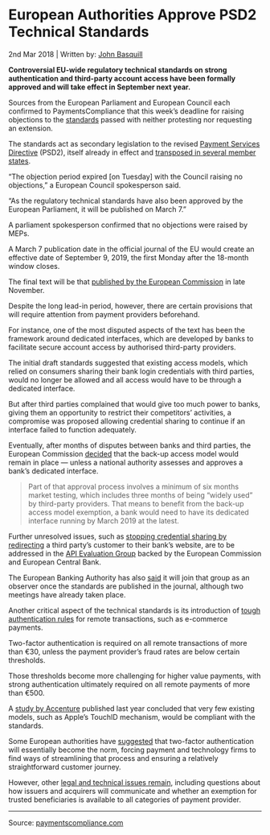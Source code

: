 # European Authorities Approve PSD2 Technical Standards

2nd Mar 2018 | Written by: [John Basquill]()

**Controversial EU-wide regulatory technical standards on strong authentication and third-party account access have been formally approved and will take effect in September next year.**

Sources from the European Parliament and European Council each confirmed to PaymentsCompliance that this week’s deadline for raising objections to the [standards](https://paymentscompliance.com/regulation/regulatory-technical-standards-rts) passed with neither protesting nor requesting an extension.

The standards act as secondary legislation to the revised [Payment Services Directive](https://paymentscompliance.com/psd2-portal) (PSD2), itself already in effect and [transposed in several member states](https://paymentscompliance.com/premium-content/research_report/psd2-tracking-implementation-eu-and-country-levels).

“The objection period expired [on Tuesday] with the Council raising no objections,” a European Council spokesperson said.

“As the regulatory technical standards have also been approved by the European Parliament, it will be published on March 7.”

A parliament spokesperson confirmed that no objections were raised by MEPs.

A March 7 publication date in the official journal of the EU would create an effective date of September 9, 2019, the first Monday after the 18-month window closes.

The final text will be that [published by the European Commission](https://paymentscompliance.com/premium-content/insights_analysis/european-commission-adopts-psd2-technical-standards) in late November.

Despite the long lead-in period, however, there are certain provisions that will require attention from payment providers beforehand.

For instance, one of the most disputed aspects of the text has been the framework around dedicated interfaces, which are developed by banks to facilitate secure account access by authorised third-party providers.

The initial draft standards suggested that existing access models, which relied on consumers sharing their bank login credentials with third parties, would no longer be allowed and all access would have to be through a dedicated interface.

But after third parties complained that would give too much power to banks, giving them an opportunity to restrict their competitors’ activities, a compromise was proposed allowing credential sharing to continue if an interface failed to function adequately.

Eventually, after months of disputes between banks and third parties, the European Commission [decided](https://paymentscompliance.com/premium-content/insights_analysis/psd2-regulators-unconvinced-commission-backs-%E2%80%98fallback%E2%80%99-rules) that the back-up access model would remain in place — unless a national authority assesses and approves a bank’s dedicated interface.

> Part of that approval process involves a minimum of six months market testing, which includes three months of being “widely used” by third-party providers. That means to benefit from the back-up access model exemption, a bank would need to have its dedicated interface running by March 2019 at the latest.

Further unresolved issues, such as [stopping credential sharing by redirecting](https://paymentscompliance.com/premium-content/insights_analysis/european-commission-takes-tough-line-psd2-%E2%80%98redirection%E2%80%99) a third party’s customer to their bank’s website, are to be addressed in the [API Evaluation Group](https://paymentscompliance.com/premium-content/insights_analysis/psd2-fintech-alliance-sets-out-api-demands) backed by the European Commission and European Central Bank.

The European Banking Authority has also [said](https://paymentscompliance.com/premium-content/insights_analysis/psd2-authorities-concerned-banks-may-shun-apis) it will join that group as an observer once the standards are published in the journal, although two meetings have already taken place.

Another critical aspect of the technical standards is its introduction of [tough authentication rules](https://paymentscompliance.com/premium-content/insights_analysis/fraud-exemptions-may-prove-%E2%80%98unworkable%E2%80%99-warn-psd2-experts) for remote transactions, such as e-commerce payments.

Two-factor authentication is required on all remote transactions of more than €30, unless the payment provider’s fraud rates are below certain thresholds.

Those thresholds become more challenging for higher value payments, with strong authentication ultimately required on all remote payments of more than €500.

A [study by Accenture](https://paymentscompliance.com/premium-content/insights_analysis/current-authentication-tools-%E2%80%98not-compatible-psd2%E2%80%99) published last year concluded that very few existing models, such as Apple’s TouchID mechanism, would be compliant with the standards.

Some European authorities have [suggested](https://paymentscompliance.com/premium-content/insights_analysis/tough-fair-eba-stands-strong-authentication-laws) that two-factor authentication will essentially become the norm, forcing payment and technology firms to find ways of streamlining that process and ensuring a relatively straightforward customer journey.

However, other [legal and technical issues remain](https://paymentscompliance.com/premium-content/insights_analysis/legal-view-psd2-and-strong-authentication), including questions about how issuers and acquirers will communicate and whether an exemption for trusted beneficiaries is available to all categories of payment provider.

---

Source: [paymentscompliance.com](https://paymentscompliance.com/premium-content/insights_analysis/european-authorities-approve-psd2-technical-standards)